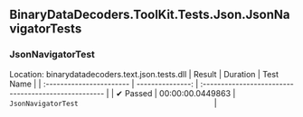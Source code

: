 ## BinaryDataDecoders.ToolKit.Tests.Json.JsonNavigatorTests

### JsonNavigatorTest
 Location: binarydatadecoders.text.json.tests.dll
| Result                   | Duration         | Test Name                                          |
| :----------------------- | ---------------: | :--------------------------------------------------- |
|  ✔ Passed               | 00:00:00.0449863 | `JsonNavigatorTest                                 ` |

